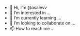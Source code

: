 - 👋 Hi, I’m @asalevv
- 👀 I’m interested in ...
- 🌱 I’m currently learning ...
- 💞️ I’m looking to collaborate on ...
- 📫 How to reach me ...

<!---
asalevv/asalevv is a ✨ special ✨ repository because its `README.md` (this file) appears on your GitHub profile.
You can click the Preview link to take a look at your changes.
--->
